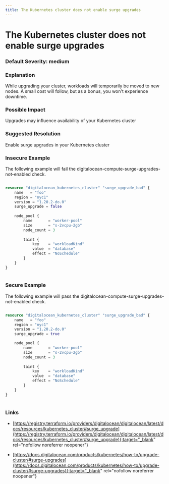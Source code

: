 ```yaml
---
title: The Kubernetes cluster does not enable surge upgrades
---
```


# The Kubernetes cluster does not enable surge upgrades

### Default Severity: <span class="severity medium">medium</span>

### Explanation

While upgrading your cluster, workloads will temporarily be moved to new nodes. A small cost will follow, but as a bonus, you won't experience downtime.

### Possible Impact
Upgrades may influence availability of your Kubernetes cluster

### Suggested Resolution
Enable surge upgrades in your Kubernetes cluster


### Insecure Example

The following example will fail the digitalocean-compute-surge-upgrades-not-enabled check.
```terraform

resource "digitalocean_kubernetes_cluster" "surge_upgrade_bad" {
	name   = "foo"
	region = "nyc1"
	version = "1.20.2-do.0"
	surge_upgrade = false
	
	node_pool {
		name       = "worker-pool"
		size       = "s-2vcpu-2gb"
		node_count = 3
	
		taint {
			key    = "workloadKind"
			value  = "database"
			effect = "NoSchedule"
		}
	}
}
 
```



### Secure Example

The following example will pass the digitalocean-compute-surge-upgrades-not-enabled check.
```terraform

resource "digitalocean_kubernetes_cluster" "surge_upgrade_bad" {
	name   = "foo"
	region = "nyc1"
	version = "1.20.2-do.0"
	surge_upgrade = true

	node_pool {
		name       = "worker-pool"
		size       = "s-2vcpu-2gb"
		node_count = 3
	
		taint {
			key    = "workloadKind"
			value  = "database"
			effect = "NoSchedule"
		}
	}
}
 
```



### Links


- [https://registry.terraform.io/providers/digitalocean/digitalocean/latest/docs/resources/kubernetes_cluster#surge_upgrade](https://registry.terraform.io/providers/digitalocean/digitalocean/latest/docs/resources/kubernetes_cluster#surge_upgrade){:target="_blank" rel="nofollow noreferrer noopener"}

- [https://docs.digitalocean.com/products/kubernetes/how-to/upgrade-cluster/#surge-upgrades](https://docs.digitalocean.com/products/kubernetes/how-to/upgrade-cluster/#surge-upgrades){:target="_blank" rel="nofollow noreferrer noopener"}



